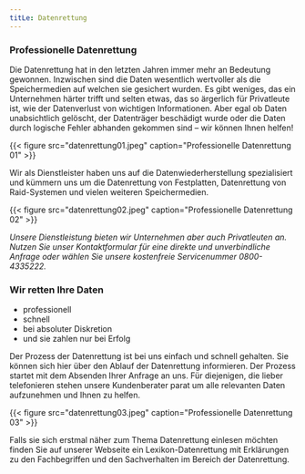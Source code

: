 ```yaml
---
titLe: Datenrettung
---
```


### Professionelle Datenrettung

Die Datenrettung hat in den letzten Jahren immer mehr an Bedeutung gewonnen. Inzwischen sind die Daten wesentlich wertvoller als die Speichermedien auf welchen sie gesichert wurden. Es gibt weniges, das ein Unternehmen härter trifft und selten etwas, das so ärgerlich für Privatleute ist, wie der Datenverlust von wichtigen Informationen. Aber egal ob Daten unabsichtlich gelöscht, der Datenträger beschädigt wurde oder die Daten durch logische Fehler abhanden gekommen sind – wir können Ihnen helfen!

{{< figure src="datenrettung01.jpeg" caption="Professionelle Datenrettung 01" >}}

Wir als Dienstleister haben uns auf die Datenwiederherstellung spezialisiert und kümmern uns um die Datenrettung von Festplatten, Datenrettung von Raid-Systemen und vielen weiteren Speichermedien.

{{< figure src="datenrettung02.jpeg" caption="Professionelle Datenrettung 02" >}}

*Unsere Dienstleistung bieten wir Unternehmen aber auch Privatleuten an. Nutzen Sie unser Kontaktformular für eine direkte und unverbindliche Anfrage oder wählen Sie unsere kostenfreie Servicenummer 0800-4335222.*

### Wir retten Ihre Daten

- professionell
- schnell
- bei absoluter Diskretion
- und sie zahlen nur bei Erfolg

Der Prozess der Datenrettung ist bei uns einfach und schnell gehalten. Sie können sich hier über den Ablauf der Datenrettung informieren. Der Prozess startet mit dem Absenden Ihrer Anfrage an uns. Für diejenigen, die lieber telefonieren stehen unsere Kundenberater parat um alle relevanten Daten aufzunehmen und Ihnen zu helfen.

{{< figure src="datenrettung03.jpeg" caption="Professionelle Datenrettung 03" >}}

Falls sie sich erstmal näher zum Thema Datenrettung einlesen möchten finden Sie auf unserer Webseite ein Lexikon-Datenrettung mit Erklärungen zu den Fachbegriffen und den Sachverhalten im Bereich der Datenrettung.
